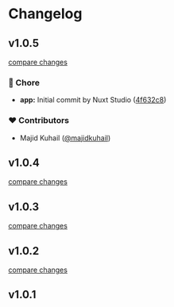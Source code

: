# Changelog


## v1.0.5

[compare changes](https://github.com/sweetscript/nuxt-nust/compare/v1.0.4...v1.0.5)

### 🏡 Chore

- **app:** Initial commit by Nuxt Studio ([4f632c8](https://github.com/sweetscript/nuxt-nust/commit/4f632c8))

### ❤️ Contributors

- Majid Kuhail ([@majidkuhail](https://github.com/majidkuhail))

## v1.0.4

[compare changes](https://github.com/sweetscript/nuxt-nust/compare/v1.0.3...v1.0.4)

## v1.0.3

[compare changes](https://github.com/sweetscript/nuxt-nust/compare/v1.0.2...v1.0.3)

## v1.0.2

[compare changes](https://github.com/sweetscript/nust-module/compare/v1.0.1...v1.0.2)

## v1.0.1

